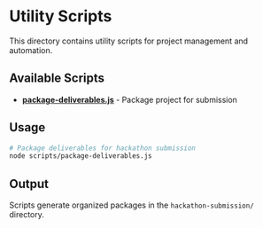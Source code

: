 # Utility Scripts

This directory contains utility scripts for project management and automation.

## Available Scripts

- **[package-deliverables.js](package-deliverables.js)** - Package project for submission

## Usage

```bash
# Package deliverables for hackathon submission
node scripts/package-deliverables.js
```

## Output

Scripts generate organized packages in the `hackathon-submission/` directory.